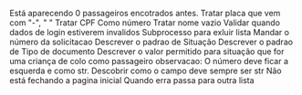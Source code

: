 Está aparecendo 0 passageiros encotrados antes.
Tratar placa que vem com "-", " "
Tratar CPF Como número
Tratar nome vazio
Validar quando dados de login estiverem invalidos
Subprocesso para exluir lista
Mandar o número da solicitacao
Descrever o padrao de Situação
Descrever o padrao de Tipo de documento
Descrever o valor permitido para situação que for uma criança de colo como passageiro
observacao: O número deve ficar a esquerda e como str. Descobrir como o campo deve sempre ser str
Não está fechando a pagina inicial
Quando erra passa para outra lista
